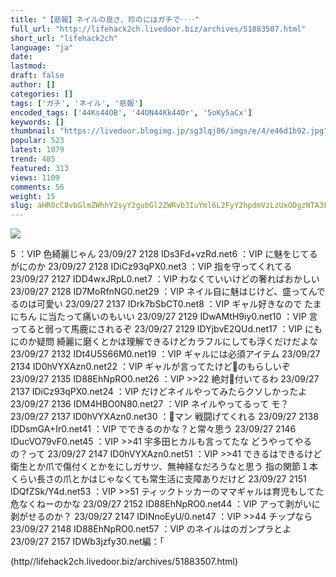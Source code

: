 ```yaml
---
title: "【悲報】ネイルの良さ、珍のにはガチで‥‥"
full_url: "http://lifehack2ch.livedoor.biz/archives/51883507.html"
short_url: "lifehack2ch"
language: "ja"
date: 
lastmod: 
draft: false
author: []
categories: []
tags: ['ガチ', 'ネイル', '悲報']
encoded_tags: ['44Ks44OB', '44ON44Kk44Or', '5oKy5aCx']
keywords: []
thumbnail: "https://livedoor.blogimg.jp/sg3lqj86/imgs/e/4/e46d1b92.jpg"
popular: 523
latest: 1079
trend: 485
featured: 313
views: 1109
comments: 56
weight: 15
slug: aHR0cC8vbGlmZWhhY2syY2gubGl2ZWRvb3IuYml6L2FyY2hpdmVzLzUxODgzNTA3Lmh0bWw=
---
```


![](https://livedoor.blogimg.jp/sg3lqj86/imgs/e/4/e46d1b92.jpg)

5 ：VIP 色綺麗じゃん 23/09/27 2128 IDs3Fd+vzRd.net6 ：VIP に魅をじてるがにのか 23/09/27 2128 IDiCz93qPX0.net3 ：VIP 指を守ってくれてる 23/09/27 2127 IDD4wxJRpL0.net7 ：VIP わなくていいけどの奢ればおかしい 23/09/27 2128 ID7MoRfnNG0.net29 ：VIP ネイル自に魅はじけど、盛ってんでるのは可愛い 23/09/27 2137 IDrk7bSbCT0.net8 ：VIP ギャル好きなので たまにちん に当たって痛いのもいい 23/09/27 2129 IDwAMtH9iy0.net10 ：VIP 言ってると弱って馬鹿にされるぞ 23/09/27 2129 IDYjbvE2QUd.net17 ：VIP にもにのか疑問 綺麗に磨くとかは理解できるけどカラフルにしても浮くだけだよな 23/09/27 2132 IDt4U5S66M0.net19 ：VIP ギャルには必須アイテム 23/09/27 2134 ID0hVYXAzn0.net22 ：VIP ギャルが言ってたけど💩のもらしいぞ 23/09/27 2135 ID88EhNpRO0.net26 ：VIP >>22 絶対💩付いてるわ 23/09/27 2137 IDiCz93qPX0.net24 ：VIP だけどネイルやってみたらクソしかったよ 23/09/27 2136 IDM4HBO0N80.net27 ：VIP ネイルやってるって モ？ 23/09/27 2137 ID0hVYXAzn0.net30 ：💩マン 戦闘げてくれる 23/09/27 2138 IDDsmGA+Ir0.net41 ：VIP でできるのかな？と常々思う 23/09/27 2146 IDucVO79vF0.net45 ：VIP >>41 宇多田ヒカルも言ってたな どうやってやるの？って 23/09/27 2147 ID0hVYXAzn0.net51 ：VIP >>41 できるはできるけど衛生とか爪で傷付くとかをにしガサツ、無神経なだろうなと思う 指の関節１本くらい長さの爪とかはじゃなくても常生活に支障ありだけど 23/09/27 2151 IDQfZSk/Y4d.net53 ：VIP >>51 ティックトッカーのママギャルは育児もしてた 危なくねーのかな 23/09/27 2152 ID88EhNpRO0.net44 ：VIP アって剥がいに剥がせるのか？ 23/09/27 2147 IDINnoEyU/0.net47 ：VIP >>44 チップなら 23/09/27 2148 ID88EhNpRO0.net57 ：VIP のネイルはのガンプラとよ 23/09/27 2157 IDWb3jzfy30.net編：「

(http//lifehack2ch.livedoor.biz/archives/51883507.html)
